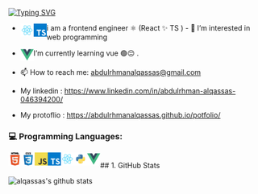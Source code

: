 [![Typing SVG](https://readme-typing-svg.demolab.com?font=Fira+Code&duration=2000&pause=10&background=FFFFFF00&center=true&multiline=true&width=444&height=63&lines=Hi,+I’m+AlQassas;Front+End+engineer)](https://git.io/typing-svg)
- i am a frontend engineer ⚛️ (React ✨ TS ) <img align="left" target="_blank" alt="React" width="26px" src="https://raw.githubusercontent.com/github/explore/80688e429a7d4ef2fca1e82350fe8e3517d3494d/topics/react/react.png" /> <img align="left" target="_blank" alt="typescript" width="26px" src="https://raw.githubusercontent.com/github/explore/80688e429a7d4ef2fca1e82350fe8e3517d3494d/topics/typescript/typescript.png" /> - 👀 I’m interested in web programming

- I’m currently learning  vue 🟢😔 .  <img align="left" target="_blank" alt="vue" width="26px" src="https://raw.githubusercontent.com/github/explore/80688e429a7d4ef2fca1e82350fe8e3517d3494d/topics/vue/vue.png" />

- 📫 How to reach me: 
abdulrhmanalqassas@gmail.com
- My linkedin :
https://www.linkedin.com/in/abdulrhman-alqassas-046394200/
- My protoflio :
https://abdulrhmanalqassas.github.io/potfolio/


<!---
abdulrhmanalqassas/abdulrhmanalqassas is a ✨ special ✨ repository because its `README.md` (this file) appears on your GitHub profile.
You can click the Preview link to take a look at your changes.
--->
### 💻 Programming Languages:
<img align="left" target="_blank" alt="HTML" width="26px" src="https://raw.githubusercontent.com/github/explore/80688e429a7d4ef2fca1e82350fe8e3517d3494d/topics/html/html.png" />
<img align="left" target="_blank" alt="CSS" width="26px" src="https://raw.githubusercontent.com/github/explore/80688e429a7d4ef2fca1e82350fe8e3517d3494d/topics/css/css.png" />
<img align="left" target="_blank" alt="JavaScript" width="26px" src="https://raw.githubusercontent.com/github/explore/80688e429a7d4ef2fca1e82350fe8e3517d3494d/topics/javascript/javascript.png" />
<img align="left" target="_blank" alt="JavaScript" width="26px" src="https://raw.githubusercontent.com/github/explore/80688e429a7d4ef2fca1e82350fe8e3517d3494d/topics/typescript/typescript.png" />
<img align="left" target="_blank" alt="React" width="26px" src="https://raw.githubusercontent.com/github/explore/80688e429a7d4ef2fca1e82350fe8e3517d3494d/topics/react/react.png" />
<img align="left" target="_blank" alt="Python" width="26px" src="https://raw.githubusercontent.com/github/explore/80688e429a7d4ef2fca1e82350fe8e3517d3494d/topics/python/python.png" />
<img align="left" target="_blank" alt="vue" width="26px" src="https://raw.githubusercontent.com/github/explore/80688e429a7d4ef2fca1e82350fe8e3517d3494d/topics/vue/vue.png" />


<br />
## 1. GitHub Stats

![alqassas's github stats](https://github-readme-stats-git-masterrstaa-rickstaa.vercel.app/api?username=abdulrhmanalqassas&show_icons=true&count_private=true&line_height=40&hide_border=true&theme=radical)


